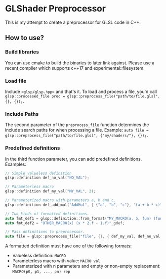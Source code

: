 # GLShader Preprocessor

This is my attempt to create a preprocessor for GLSL code in C++.

## How to use?
### Build libraries
You can use cmake to build the binaries to later link against.
Please use a recent compiler which supports c++17 and experimental::filesystem.

### Load file
Include `<glsp/glsp.hpp>` and that's it.
To load and process a file, you'd call `glsp::processed_file proc = glsp::preprocess_file("path/to/file.glsl", {}, {});`.

### Include Paths
The second parameter of the `preprocess_file` function determines the include search paths for when processing a file.
Example: `auto file = glsp::preprocess_file("path/to/file.glsl", {"my/shaders/"}, {});`.

### Predefined definitions
In the third function parameter, you can add predefined definitions.
Examples:

```C++
// Simple valueless definition
glsp::definition def_no_val("NO_VAL");

// Parameterless macro
glsp::definition def_my_val("MY_VAL", 2);

// Parameterized macro with parameters a, b and c.
glsp::definition def_add_mul("AddMul", { {"a", "b", "c"}, "(a + b * c)" });

// Two kinds of formatted definitions.
auto fmt_def1 = glsp::definition::from_format("MY_MACRO(a, b, fun) (fun(a, b)-1)");
auto fmt_def2 = "OTHER_MACRO(x) (x * 2.f - 1.f)"_gdef;

// Pass definitions to preprocessor.
auto file = glsp::preprocess_file("file", {}, { def_my_val, def_no_val, def_add_mul, fmt_def1, fmt_def2 });
```
A formatted definition must have one of the following formats:
* Valueless definition: `MACRO`
* Parameterless macro with value: `MACRO val`
* Parameterized with n parameters and empty or non-empty replacement: `MACRO(p0, p1, ..., pn) rep`
